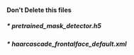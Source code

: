#### Don't Delete this files
##### * pretrained_mask_detector.h5
##### * haarcascade_frontalface_default.xml
